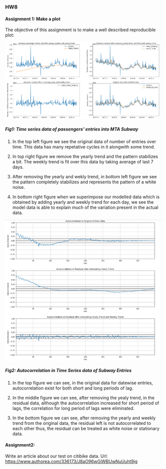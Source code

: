 ### HW8

#### Assignment 1: Make a plot

The objective of this assignment is to make a well described reproducible plot:

![image](https://github.com/Shivam0712/PUI2018_skp454/blob/master/HW8_skp454/SubwayTimeSeries.png)

##### Fig1: Time series data of passengers' entries into MTA Subway

1. In the top left figure we see the original data of number of entries over time. This data has many repetative cycles in it alongwith some trend.

2. In top right figure we remove the yearly trend and the pattern stabilizes a bit. The weekly trend is fit over this data by taking average of last 7 days.

3. After removing the yearly and wekly trend, in bottom left figure we see the pattern completely stabilizes and represents the pattern of a white noise.

4. In bottom right figure when we superimpose our modelled data which is obtained by adding yearly and weekly trend for each day, we see the model data is able to explain much of the variation present in the actual data.

![image](https://github.com/Shivam0712/PUI2018_skp454/blob/master/HW8_skp454/Autocorr.png)

##### Fig2: Autocorrelation in Time Series data of Subway Entries

1. In the top figure we can see, in the original data for datewise entries, autocorrelation exist for both short and long periods of lag.

2. In the middle figure we can see, after removing the yealy trend, in the residual data, although the autocorrelation increased for short period of lags, the correlation for long period of lags were eliminated.

3. In the bottom figure we can see, after removing the yearly and weekly trend from the original data, the residual left is not autocorrelated to each other thus, the residual can be treated as white noise or stationary data.


#### Assignment2:

Write an article about our test on citibike data.
Url: https://www.authorea.com/336173/J8aO96wGiWBUwNuUuht9ig
